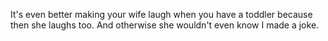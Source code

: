 It's even better making your wife laugh when you have a toddler because then she laughs too. And otherwise she wouldn't even know I made a joke.

